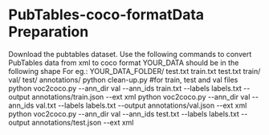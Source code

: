 # PubTables-coco-formatData Preparation

   Download the pubtables dataset. Use the following commands to convert PubTables data from xml to coco format
   YOUR_DATA should be in the following shape 
    For eg.:
    YOUR_DATA_FOLDER/
       test.txt
       train.txt
       test.txt
       train/
       val/
       test/
       annotations/
    python clean-up.py                  #for train, test and val files
    python voc2coco.py --ann_dir val --ann_ids train.txt --labels labels.txt --output annotations/train.json --ext xml
    python voc2coco.py --ann_dir val --ann_ids val.txt --labels labels.txt --output annotations/val.json --ext xml
    python voc2coco.py --ann_dir val --ann_ids test.txt --labels labels.txt --output annotations/test.json --ext xml
